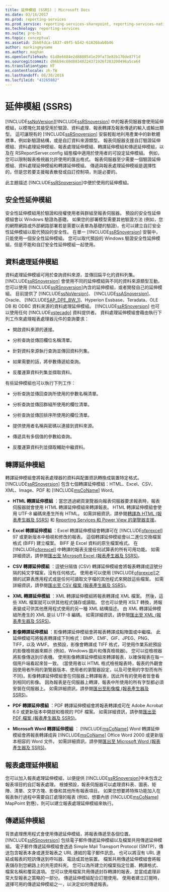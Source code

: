 ```yaml
---
title: 延伸模組 (SSRS) | Microsoft Docs
ms.date: 03/14/2017
ms.prod: reporting-services
ms.prod_service: reporting-services-sharepoint, reporting-services-native
ms.technology: reporting-services
ms.suite: pro-bi
ms.topic: conceptual
ms.assetid: 2bb0fdca-1837-49f5-b542-61826bab0b46
author: markingmyname
ms.author: maghan
ms.openlocfilehash: 61d8e6684e2d8880541e29fa73e82b170de87f1d
ms.sourcegitcommit: d96b94c60d88340224371926f283200496a5ca64
ms.translationtype: HT
ms.contentlocale: zh-TW
ms.lasthandoff: 08/30/2018
ms.locfileid: "43265882"
---
```

# <a name="extensions-ssrs"></a>延伸模組 (SSRS)
  [!INCLUDE[ssNoVersion](../includes/ssnoversion-md.md)][!INCLUDE[ssRSnoversion](../includes/ssrsnoversion-md.md)] 中的報表伺服器會使用延伸模組，以模塊化其接受用於驗證、資料處理、報表轉譯及報表傳遞的輸入或輸出類型。 這可讓現有的 [!INCLUDE[ssRSnoversion](../includes/ssrsnoversion-md.md)] 安裝輕鬆地利用產業中的新軟體標準，例如新驗證結構，或是自訂資料來源類型。 報表伺服器支援自訂驗證延伸模組、資料處理延伸模組、報表處理延伸模組、轉譯延伸模組和傳遞延伸模組，以及在 RSReportServer.config 組態檔中適用於使用者的可設定延伸模組。 例如，您可以限制報表檢視器允許使用的匯出格式。 報表伺服器至少需要一個驗證延伸模組、資料處理延伸模組和轉譯延伸模組。 傳遞與報表處理延伸模組是選擇性的，但是您若要支援報表散發或自訂控制項，則是必要的。  
  
 此主題描述 [!INCLUDE[ssRSnoversion](../includes/ssrsnoversion-md.md)]中便於使用的延伸模組。  
  
## <a name="security-extensions"></a>安全性延伸模組  
 安全性延伸模組用於驗證和授權使用者與群組至報表伺服器。 預設的安全性延伸模組會以 Windows 驗證為基礎。 如果您的部署模型需要其他驗證方法 (例如，您的網際網路或外部網路部署若是需要以表單為基礎的驗證)，也可以建立自訂安全性延伸模組以取代預設的安全性。 在單一 [!INCLUDE[ssRSnoversion](../includes/ssrsnoversion-md.md)] 安裝中，只能使用一個安全性延伸模組。 您可以取代預設的 Windows 驗證安全性延伸模組，但是不能和自訂安全性延伸模組一起使用。  
  
## <a name="data-processing-extensions"></a>資料處理延伸模組  
 資料處理延伸模組可用於查詢資料來源，並傳回扁平化的資料列集。 [!INCLUDE[ssRSnoversion](../includes/ssrsnoversion-md.md)] 會使用不同的延伸模組與不同的資料來源類型互動。 您可以使用 [!INCLUDE[ssRSnoversion](../includes/ssrsnoversion-md.md)]內含的延伸模組，或者開發自己的延伸模組。 目前提供了 [!INCLUDE[ssNoVersion](../includes/ssnoversion-md.md)]、 [!INCLUDE[ssASnoversion](../includes/ssasnoversion-md.md)]、Oracle、 [!INCLUDE[SAP_DPE_BW_1](../includes/sap-dpe-bw-1-md.md)]、Hyperion Essbase、Teradata、OLE DB 和 ODBC 資料來源的資料處理延伸模組。 [!INCLUDE[ssRSnoversion](../includes/ssrsnoversion-md.md)] 也可以使用任何 [!INCLUDE[vstecado](../includes/vstecado-md.md)] 資料提供者。 資料處理延伸模組會藉由執行下列工作來處理報表處理器元件的查詢要求：  
  
-   開啟資料來源的連接。  
  
-   分析查詢並傳回欄位名稱清單。  
  
-   針對資料來源執行查詢並傳回資料列集。  
  
-   如果需要的話，將參數傳遞給查詢。  
  
-   反覆運算資料列集並擷取資料。  
  
 有些延伸模組也可以執行下列工作：  
  
-   分析查詢並傳回查詢所使用的參數名稱清單。  
  
-   分析查詢並傳回群組所使用的欄位清單。  
  
-   分析查詢並傳回排序所使用的欄位清單。  
  
-   提供使用者名稱與密碼以連接到資料來源。  
  
-   傳遞具有多個值的參數給查詢。  
  
-   反覆運算資料列並擷取輔助中繼資料。  
  
## <a name="rendering-extensions"></a>轉譯延伸模組  
 轉譯延伸模組會將報表處理器的資料與配置資訊轉換成裝置特定格式。 [!INCLUDE[ssRSnoversion](../includes/ssrsnoversion-md.md)] 包含七個轉譯延伸模組：HTML、Excel、CSV、XML、Image、PDF 和 [!INCLUDE[msCoName](../includes/msconame-md.md)] Word。  
  
-   **HTML 轉譯延伸模組** ：當您透過網頁瀏覽器向報表伺服器要求報表時，報表伺服器就會使用 HTML 轉譯延伸模組來轉譯報表。 HTML 轉譯延伸模組會使用 UTF-8 編碼來產生所有 HTML。 如需詳細資訊，請參閱[轉譯為 HTML &#40;報表產生器及 SSRS&#41;](../reporting-services/report-builder/rendering-to-html-report-builder-and-ssrs.md) 和 [Reporting Services 和 Power View 的瀏覽器支援](../reporting-services/browser-support-for-reporting-services-and-power-view.md)。  
  
-   **Excel 轉譯延伸模組** ：Excel 轉譯延伸模組會轉譯可在 [!INCLUDE[ofprexcel](../includes/ofprexcel-md.md)] 97 或更新版本中檢視和修改的報表。 這個轉譯延伸模組會以二進位交換檔案格式 (BIFF) 建立檔案。 BIFF 是 Excel 資料的原生檔案格式。 在 [!INCLUDE[ofprexcel](../includes/ofprexcel-md.md)] 中轉譯的報表支援任何試算表的所有可用功能。 如需詳細資訊，請參閱[匯出至 Microsoft Excel &#40;報表產生器及 SSRS&#41;](../reporting-services/report-builder/exporting-to-microsoft-excel-report-builder-and-ssrs.md)。  
  
-   **CSV 轉譯延伸模組** ：逗號分隔值 (CSV) 轉譯延伸模組會將報表轉譯成逗號分隔的純文字檔案，沒有任何格式。 使用者可以使用 [!INCLUDE[ofprexcel](../includes/ofprexcel-md.md)]之類的試算表應用程式或是任何可讀取文字檔的其他程式來開啟這些檔案。 如需詳細資訊，請參閱[匯出至 CSV 檔案 &#40;報表產生器及 SSRS&#41;](../reporting-services/report-builder/exporting-to-a-csv-file-report-builder-and-ssrs.md)。  
  
-   **XML 轉譯延伸模組** ：XML 轉譯延伸模組將報表轉譯成 XML 檔案。 然後，這些 XML 檔案就可以供其他程式儲存或讀取。 您也可以使用 XSLT 轉換，將報表變成可供其他應用程式使用的另一種 XML 結構描述。 由 XML 轉譯延伸模組所產生的 XML 是以 UTF-8 編碼。 如需詳細資訊，請參閱[匯出至 XML &#40;報表產生器及 SSRS&#41;](../reporting-services/report-builder/exporting-to-xml-report-builder-and-ssrs.md)。  
  
-   **影像轉譯延伸模組** ：影像轉譯延伸模組會將報表轉譯成點陣圖或中繼檔。 此延伸模組可將報表轉譯成下列格式：BMP、EMF、GIF、JPEG、PNG、TIFF，以及 WMF。 依預設，影像會轉譯成 TIFF 格式，可使用作業系統預設的影像檢視器來顯示 (例如，Windows 圖片和傳真檢視器)。 您可以從檢視器將影像傳送到印表機。 使用影像轉譯延伸模組來轉譯報表，以確保報表在每一個用戶端看起來皆一致。 (當使用者以 HTML 格式檢視報表時，報表的外觀會因使用者所用的瀏覽器版本、使用者的瀏覽器設定，以及可使用的字型而有所不同)。影像轉譯延伸模組會在伺服器上轉譯報表，因此所有的使用者皆會看到相同的影像。 因為報表是在伺服器上轉譯，報表中所使用的所有字型都必須安裝在伺服器上。 如需詳細資訊，請參閱[匯出至影像檔 &#40;報表產生器及 SSRS&#41;](../reporting-services/report-builder/exporting-to-an-image-file-report-builder-and-ssrs.md)。  
  
-   **PDF 轉譯延伸模組** ：PDF 轉譯延伸模組會將報表轉譯成可在 Adobe Acrobat 6.0 或更新版本中開啟和檢視的 PDF 檔案。 如需詳細資訊，請參閱[匯出至 PDF 檔案 &#40;報表產生器及 SSRS&#41;](../reporting-services/report-builder/exporting-to-a-pdf-file-report-builder-and-ssrs.md)。  
  
-   **Microsoft Word 轉譯延伸模組** ： [!INCLUDE[msCoName](../includes/msconame-md.md)] Word 轉譯延伸模組會將報表轉譯成與 [!INCLUDE[msCoName](../includes/msconame-md.md)] Office Word 2000 或更新版本相容的 Word 文件。 如需詳細資訊，請參閱[匯出至 Microsoft Word &#40;報表產生器及 SSRS&#41;](../reporting-services/report-builder/exporting-to-microsoft-word-report-builder-and-ssrs.md)。  
  
## <a name="report-processing-extensions"></a>報表處理延伸模組  
 您可以加入報表處理延伸模組，以便提供 [!INCLUDE[ssRSnoversion](../includes/ssrsnoversion-md.md)]中未包含之報表項目的自訂報表處理。 根據預設，報表伺服器可以處理資料表、圖表、矩陣、清單、文字方塊、影像和其他所有報表項目。 如果您想要將特殊功能加入在報表執行過程中需要自訂處理的報表 (例如，想要內嵌 [!INCLUDE[msCoName](../includes/msconame-md.md)] MapPoint 對應)，則可以建立報表處理延伸模組來執行。  
  
## <a name="delivery-extensions"></a>傳遞延伸模組  
 背景處理應用程式會使用傳遞延伸模組，將報表傳遞至各個位置。 [!INCLUDE[ssRSnoversion](../includes/ssrsnoversion-md.md)] 包括電子郵件傳遞延伸模組以及檔案共用傳遞延伸模組。 電子郵件傳遞延伸模組會透過 Simple Mail Transport Protocol (SMTP)，傳送包含報表本身或連至報表之 URL 連結的電子郵件訊息。 也可以將沒有 URL 連結或報表的短訊傳送到呼叫器、電話或其他裝置。 檔案共用傳遞延伸模組會將報表儲存到您網路上的共用資料夾。 您可以為所建立的檔案指定位置、轉譯格式、檔案名稱和覆寫選項。 您可以使用檔案共用傳遞封存轉譯的報表，並當成處理非常大型報表之策略的一部分。 傳遞延伸模組配合訂閱使用。 使用者建立訂閱時，選擇可用的傳遞延伸模組之一，以決定如何傳遞報表。  
  
  
